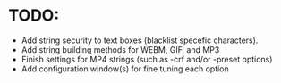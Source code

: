 # TODO:
+ Add string security to text boxes (blacklist specefic characters).
+ Add string building methods for WEBM, GIF, and MP3
+ Finish settings for MP4 strings (such as -crf and/or -preset options)
+ Add configuration window(s) for fine tuning each option
